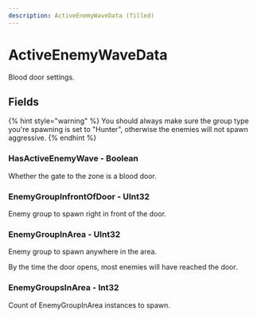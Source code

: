 ```yaml
---
description: ActiveEnemyWaveData (filled)
---
```


# ActiveEnemyWaveData

Blood door settings.

## Fields

{% hint style="warning" %}
You should always make sure the group type you're spawning is set to "Hunter", otherwise the enemies will not spawn aggressive.
{% endhint %}

### HasActiveEnemyWave - Boolean

Whether the gate to the zone is a blood door.

### EnemyGroupInfrontOfDoor - UInt32

Enemy group to spawn right in front of the door.

### EnemyGroupInArea - UInt32

Enemy group to spawn anywhere in the area.

By the time the door opens, most enemies will have reached the door.

### EnemyGroupsInArea - Int32

Count of EnemyGroupInArea instances to spawn.

